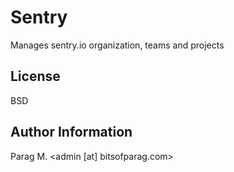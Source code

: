 Sentry
======

Manages sentry.io organization, teams and projects

License
-------

BSD

Author Information
------------------

Parag M. <admin [at] bitsofparag.com>
